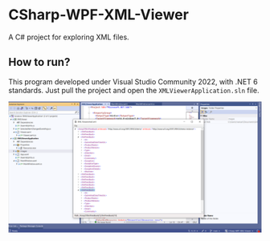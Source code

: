 # CSharp-WPF-XML-Viewer
A C# project for exploring XML files. 

## How to run?

This program developed under Visual Studio Community 2022, with .NET 6 standards. Just pull the project and open the `XMLViewerApplication.sln` file. 

![A snapshot of running app.](./Images/Pic1.png)
